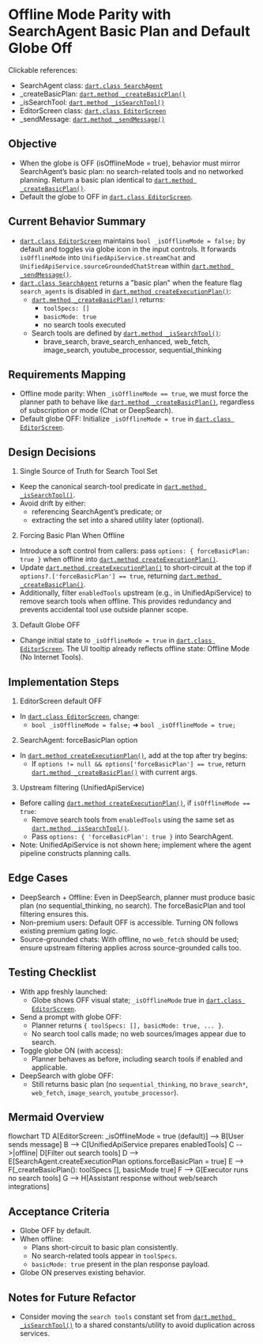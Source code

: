 # Offline Mode Parity with SearchAgent Basic Plan and Default Globe Off

Clickable references:
- SearchAgent class: [`dart.class SearchAgent`](lib/services/agents/search_agent.dart:10)
- _createBasicPlan: [`dart.method _createBasicPlan()`](lib/services/agents/search_agent.dart:442)
- _isSearchTool: [`dart.method _isSearchTool()`](lib/services/agents/search_agent.dart:460)
- EditorScreen class: [`dart.class EditorScreen`](lib/screens/editor_screen.dart:56)
- _sendMessage: [`dart.method _sendMessage()`](lib/screens/editor_screen.dart:2756)

## Objective
- When the globe is OFF (isOfflineMode = true), behavior must mirror SearchAgent’s basic plan: no search-related tools and no networked planning. Return a basic plan identical to [`dart.method _createBasicPlan()`](lib/services/agents/search_agent.dart:442).
- Default the globe to OFF in [`dart.class EditorScreen`](lib/screens/editor_screen.dart:56).

## Current Behavior Summary
- [`dart.class EditorScreen`](lib/screens/editor_screen.dart:56) maintains `bool _isOfflineMode = false;` by default and toggles via globe icon in the input controls. It forwards `isOfflineMode` into `UnifiedApiService.streamChat` and `UnifiedApiService.sourceGroundedChatStream` within [`dart.method _sendMessage()`](lib/screens/editor_screen.dart:2756).
- [`dart.class SearchAgent`](lib/services/agents/search_agent.dart:10) returns a "basic plan" when the feature flag `search_agents` is disabled in [`dart.method createExecutionPlan()`](lib/services/agents/search_agent.dart:27):
  - [`dart.method _createBasicPlan()`](lib/services/agents/search_agent.dart:442) returns:
    - `toolSpecs: []`
    - `basicMode: true`
    - no search tools executed
  - Search tools are defined by [`dart.method _isSearchTool()`](lib/services/agents/search_agent.dart:460):
    - brave_search, brave_search_enhanced, web_fetch, image_search, youtube_processor, sequential_thinking

## Requirements Mapping
- Offline mode parity: When `_isOfflineMode == true`, we must force the planner path to behave like [`dart.method _createBasicPlan()`](lib/services/agents/search_agent.dart:442), regardless of subscription or mode (Chat or DeepSearch).
- Default globe OFF: Initialize `_isOfflineMode = true` in [`dart.class EditorScreen`](lib/screens/editor_screen.dart:56).

## Design Decisions
1) Single Source of Truth for Search Tool Set
- Keep the canonical search-tool predicate in [`dart.method _isSearchTool()`](lib/services/agents/search_agent.dart:460).
- Avoid drift by either:
  - referencing SearchAgent’s predicate; or
  - extracting the set into a shared utility later (optional).

2) Forcing Basic Plan When Offline
- Introduce a soft control from callers: pass `options: { forceBasicPlan: true }` when offline into [`dart.method createExecutionPlan()`](lib/services/agents/search_agent.dart:27).
- Update [`dart.method createExecutionPlan()`](lib/services/agents/search_agent.dart:27) to short-circuit at the top if `options?.['forceBasicPlan'] == true`, returning [`dart.method _createBasicPlan()`](lib/services/agents/search_agent.dart:442).
- Additionally, filter `enabledTools` upstream (e.g., in UnifiedApiService) to remove search tools when offline. This provides redundancy and prevents accidental tool use outside planner scope.

3) Default Globe OFF
- Change initial state to `_isOfflineMode = true` in [`dart.class EditorScreen`](lib/screens/editor_screen.dart:56). The UI tooltip already reflects offline state: Offline Mode (No Internet Tools).

## Implementation Steps
1) EditorScreen default OFF
- In [`dart.class EditorScreen`](lib/screens/editor_screen.dart:56), change:
  - `bool _isOfflineMode = false;` ➜ `bool _isOfflineMode = true;`

2) SearchAgent: forceBasicPlan option
- In [`dart.method createExecutionPlan()`](lib/services/agents/search_agent.dart:27), add at the top after try begins:
  - If `options != null && options['forceBasicPlan'] == true`, return [`dart.method _createBasicPlan()`](lib/services/agents/search_agent.dart:442) with current args.

3) Upstream filtering (UnifiedApiService)
- Before calling [`dart.method createExecutionPlan()`](lib/services/agents/search_agent.dart:27), if `isOfflineMode == true`:
  - Remove search tools from `enabledTools` using the same set as [`dart.method _isSearchTool()`](lib/services/agents/search_agent.dart:460).
  - Pass `options: { 'forceBasicPlan': true }` into SearchAgent.
- Note: UnifiedApiService is not shown here; implement where the agent pipeline constructs planning calls.

## Edge Cases
- DeepSearch + Offline: Even in DeepSearch, planner must produce basic plan (no sequential_thinking, no search). The forceBasicPlan and tool filtering ensures this.
- Non-premium users: Default OFF is accessible. Turning ON follows existing premium gating logic.
- Source-grounded chats: With offline, no `web_fetch` should be used; ensure upstream filtering applies across source-grounded calls too.

## Testing Checklist
- With app freshly launched:
  - Globe shows OFF visual state; `_isOfflineMode` true in [`dart.class EditorScreen`](lib/screens/editor_screen.dart:56).
- Send a prompt with globe OFF:
  - Planner returns `{ toolSpecs: [], basicMode: true, ... }`.
  - No search tool calls made; no web sources/images appear due to search.
- Toggle globe ON (with access):
  - Planner behaves as before, including search tools if enabled and applicable.
- DeepSearch with globe OFF:
  - Still returns basic plan (no `sequential_thinking`, no `brave_search*`, `web_fetch`, `image_search`, `youtube_processor`).

## Mermaid Overview
flowchart TD
  A[EditorScreen: _isOfflineMode = true (default)] --> B[User sends message]
  B --> C[UnifiedApiService prepares enabledTools]
  C -->|offline| D[Filter out search tools]
  D --> E[SearchAgent.createExecutionPlan options.forceBasicPlan = true]
  E --> F[_createBasicPlan(): toolSpecs [], basicMode true]
  F --> G[Executor runs no search tools]
  G --> H[Assistant response without web/search integrations]

## Acceptance Criteria
- Globe OFF by default.
- When offline:
  - Plans short-circuit to basic plan consistently.
  - No search-related tools appear in `toolSpecs`.
  - `basicMode: true` present in the plan response payload.
- Globe ON preserves existing behavior.

## Notes for Future Refactor
- Consider moving the `search tools` constant set from [`dart.method _isSearchTool()`](lib/services/agents/search_agent.dart:460) to a shared constants/utility to avoid duplication across services.